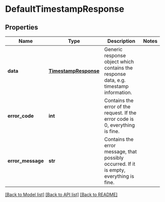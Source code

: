 # DefaultTimestampResponse

## Properties
Name | Type | Description | Notes
------------ | ------------- | ------------- | -------------
**data** | [**TimestampResponse**](TimestampResponse.md) | Generic response object which contains the response data, e.g. timestamp information. | 
**error_code** | **int** | Contains the error of the request. If the error code is 0, everything is fine. | 
**error_message** | **str** | Contains the error message, that possibly occurred. If it is empty, everything is fine. | 

[[Back to Model list]](../README.md#documentation-for-models) [[Back to API list]](../README.md#documentation-for-api-endpoints) [[Back to README]](../README.md)


